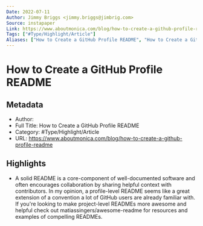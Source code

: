 ```yaml
---
Date: 2022-07-11
Author: Jimmy Briggs <jimmy.briggs@jimbrig.com>
Source: instapaper
Link: https://www.aboutmonica.com/blog/how-to-create-a-github-profile-readme
Tags: ["#Type/Highlight/Article"]
Aliases: ["How to Create a GitHub Profile README", "How to Create a GitHub Profile README"]
---
```

# How to Create a GitHub Profile README

## Metadata
- Author: 
- Full Title: How to Create a GitHub Profile README
- Category: #Type/Highlight/Article
- URL: https://www.aboutmonica.com/blog/how-to-create-a-github-profile-readme

## Highlights
- A solid README is a core-component of well-documented software and often encourages collaboration by sharing helpful context with contributors. In my opinion, a profile-level README seems like a great extension of a convention a lot of GitHub users are already familiar with. If you're looking to make project-level READMEs more awesome and helpful check out matiassingers/awesome-readme for resources and examples of compelling READMEs.
